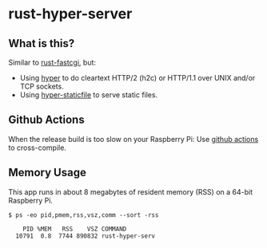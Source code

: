# rust-hyper-server

## What is this?
Similar to [rust-fastcgi](https://github.com/aaronriekenberg/rust-fastcgi), but:

* Using [hyper](https://hyper.rs/) to do cleartext HTTP/2 (h2c) or HTTP/1.1 over UNIX and/or TCP sockets.
* Using [hyper-staticfile](https://github.com/stephank/hyper-staticfile) to serve static files.

## Github Actions
When the release build is too slow on your Raspberry Pi: Use [github actions](https://github.com/aaronriekenberg/rust-hyper-server/actions) to cross-compile.

## Memory Usage
This app runs in about 8 megabytes of resident memory (RSS) on a 64-bit Raspberry Pi.

```
$ ps -eo pid,pmem,rss,vsz,comm --sort -rss

    PID %MEM   RSS    VSZ COMMAND         
  10791  0.8  7744 890832 rust-hyper-serv
```
